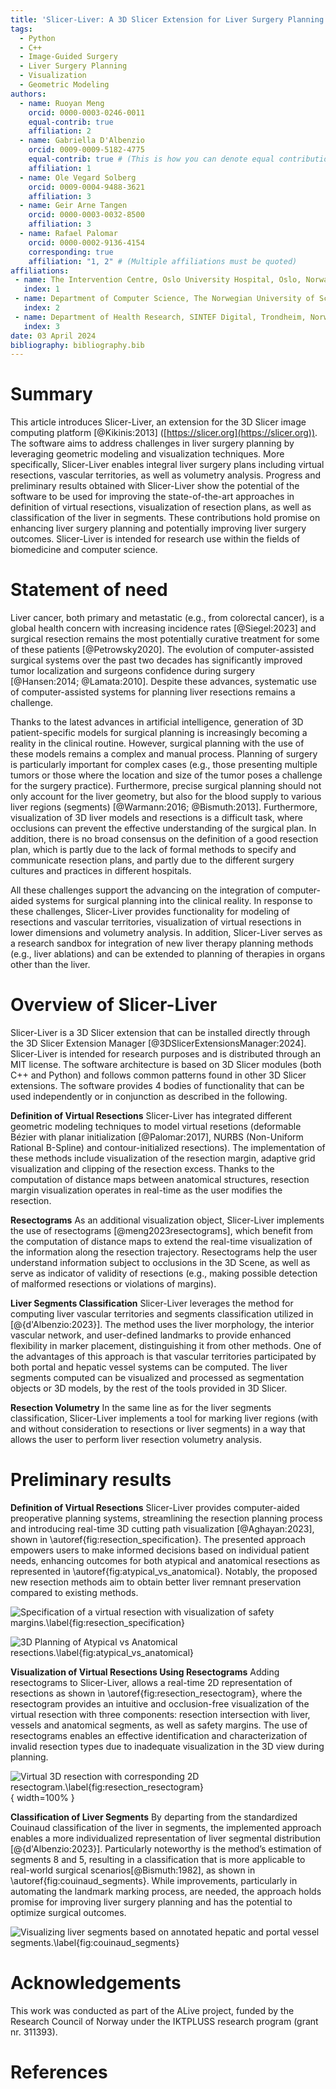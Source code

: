 ```yaml
---
title: 'Slicer-Liver: A 3D Slicer Extension for Liver Surgery Planning'
tags:
  - Python
  - C++
  - Image-Guided Surgery
  - Liver Surgery Planning
  - Visualization
  - Geometric Modeling
authors:
  - name: Ruoyan Meng
    orcid: 0000-0003-0246-0011
    equal-contrib: true
    affiliation: 2
  - name: Gabriella D'Albenzio
    orcid: 0009-0009-5182-4775
    equal-contrib: true # (This is how you can denote equal contributions between multiple authors)
    affiliation: 1
  - name: Ole Vegard Solberg
    orcid: 0009-0004-9488-3621
    affiliation: 3
  - name: Geir Arne Tangen
    orcid: 0000-0003-0032-8500
    affiliation: 3
  - name: Rafael Palomar
    orcid: 0000-0002-9136-4154
    corresponding: true
    affiliation: "1, 2" # (Multiple affiliations must be quoted)
affiliations:
 - name: The Intervention Centre, Oslo University Hospital, Oslo, Norway
   index: 1
 - name: Department of Computer Science, The Norwegian University of Science and Technology, Gjøvik, Norway.
   index: 2
 - name: Department of Health Research, SINTEF Digital, Trondheim, Norway 
   index: 3
date: 03 April 2024
bibliography: bibliography.bib
---
```


# Summary

This article introduces Slicer-Liver, an extension for the 3D Slicer image computing platform [@Kikinis:2013] ([https://slicer.org](https://slicer.org)). The software aims to address challenges in liver surgery planning by leveraging geometric modeling and visualization techniques. More specifically, Slicer-Liver enables integral liver surgery plans including virtual resections, vascular territories, as well as volumetry analysis. Progress and preliminary results obtained with Slicer-Liver show the potential of the software to be used for improving the state-of-the-art approaches in definition of virtual resections, visualization of resection plans, as well as classification of the liver in segments. These contributions hold promise on enhancing liver surgery planning and potentially improving liver surgery outcomes. Slicer-Liver is intended for research use within the fields of biomedicine and computer science.

# Statement of need

Liver cancer, both primary and metastatic (e.g., from colorectal cancer), is a global health concern with increasing incidence rates [@Siegel:2023] and surgical resection remains the most potentially curative treatment for some of these patients [@Petrowsky2020]. The evolution of computer-assisted surgical systems over the past two decades has significantly improved tumor localization and surgeons confidence during surgery [@Hansen:2014; @Lamata:2010]. Despite these advances, systematic use of computer-assisted systems for planning liver resections remains a challenge.

Thanks to the latest advances in artificial intelligence, generation of 3D patient-specific models for surgical planning is increasingly becoming a reality in the clinical routine. However, surgical planning with the use of these models remains a complex and  manual process. Planning of surgery is particularly important for complex cases (e.g., those presenting multiple tumors or those where the location and size of the tumor poses a challenge for the surgery practice). Furthermore, precise surgical planning should not only account for the liver geometry, but also for the blood supply to various liver regions (segments) [@Warmann:2016; @Bismuth:2013]. Furthermore, visualization of 3D liver models and resections is a difficult task, where occlusions can prevent the effective understanding of the surgical plan. In addition, there is no broad consensus on the definition of a good resection plan, which is partly due to the lack of formal methods to specify and communicate resection plans, and partly due to the different surgery cultures and practices in different hospitals.

All these challenges support the advancing on the integration of computer-aided systems for surgical planning into the clinical reality. In response to these challenges, Slicer-Liver provides functionality for modeling of resections and vascular territories, visualization of virtual resections in lower dimensions and volumetry analysis. In addition, Slicer-Liver serves as a research sandbox for integration of new liver therapy planning methods (e.g., liver ablations) and can be extended to planning of therapies in organs other than the liver.

# Overview of Slicer-Liver

Slicer-Liver is a 3D Slicer extension that can be installed directly through the 3D Slicer Extension Manager [@3DSlicerExtensionsManager:2024]. Slicer-Liver is intended for research purposes and is distributed through an MIT license. The software architecture is based on 3D Slicer modules (both C++ and Python) and follows common patterns found in other 3D Slicer extensions. The software provides 4 bodies of functionality that can be used independently or in conjunction as described in the following. 

**Definition of Virtual Resections**
Slicer-Liver has integrated different geometric modeling techniques to model virtual resetions (deformable Bézier with planar initialization [@Palomar:2017], NURBS (Non-Uniform Rational B-Spline) and contour-initialized resections). The implementation of these methods include visualization of the resection margin, adaptive grid visualization and clipping of the resection excess. Thanks to the computation of distance maps between anatomical structures, resection margin visualization operates in real-time as the user modifies the resection.

**Resectograms**
As an additional visualization object, Slicer-Liver implements the use of resectograms [@meng2023resectograms], which benefit from the computation of distance maps to extend the real-time visualization of the information along the resection trajectory. Resectograms help the user understand information subject to occlusions in the 3D Scene, as well as serve as indicator of validity of resections (e.g., making possible detection of malformed resections or violations of margins).

**Liver Segments Classification**
Slicer-Liver leverages the method for computing liver vascular territories and segments classification utilized in [@{d'Albenzio:2023}]. The method uses the liver morphology, the interior vascular network, and user-defined landmarks to provide enhanced flexibility in marker placement, distinguishing it from other methods. One of the advantages of this approach is that vascular territories participated by both portal and hepatic vessel systems can be computed. The liver segments computed can be visualized and processed as segmentation objects or 3D models, by the rest of the tools provided in 3D Slicer.

**Resection Volumetry**
In the same line as for the liver segments classification, Slicer-Liver implements a tool for marking liver regions (with and without consideration to resections or liver segments) in a way that allows the user to perform liver resection volumetry analysis.

# Preliminary results

**Definition of Virtual Resections**
Slicer-Liver provides computer-aided preoperative planning systems, streamlining the resection planning process and introducing real-time 3D cutting path visualization [@Aghayan:2023], shown in \autoref{fig:resection_specification}. The presented approach empowers users to make informed decisions based on individual patient needs, enhancing outcomes for both atypical and anatomical resections as represented in \autoref{fig:atypical_vs_anatomical}. Notably, the proposed new resection methods aim to obtain better liver remnant preservation compared to existing methods.

![Specification of a virtual resection with visualization of safety margins.\label{fig:resection_specification}](Figures/resection_specification.png)

![3D Planning of Atypical vs Anatomical resections.\label{fig:atypical_vs_anatomical}](Figures/atypical_vs_anatomical_resection.svg)

**Visualization of Virtual Resections Using Resectograms**
Adding resectograms to Slicer-Liver, allows a real-time 2D representation of resections as shown in \autoref{fig:resection_resectogram}, where the resectogram provides an intuitive and occlusion-free visualization of the virtual resection with three components: resection intersection with liver, vessels and anatomical segments, as well as safety margins. The use of resectograms enables an effective identification and characterization of invalid resection types due to inadequate visualization in the 3D view during planning. 

![Virtual 3D resection with corresponding 2D resectogram.\label{fig:resection_resectogram}](Figures/resectograms_overview.svg){ width=100% }

**Classification of Liver Segments**
By departing from the standardized Couinaud classification of the liver in segments, the implemented approach enables a more individualized representation of liver segmental distribution [@{d'Albenzio:2023}]. Particularly noteworthy is the method’s estimation of segments 8 and 5, resulting in a classification that is more applicable to real-world surgical scenarios[@Bismuth:1982], as shown in \autoref{fig:couinaud_segments}.  While improvements, particularly in automating the landmark marking process, are needed, the approach holds promise for improving liver surgery planning and has the potential to optimize surgical outcomes.

![Visualizing liver segments based on annotated hepatic and portal vessel segments.\label{fig:couinaud_segments}](Figures/couinaud_segments.svg)

# Acknowledgements
This work was conducted as part of the ALive project, funded by the Research Council of Norway under the IKTPLUSS research program (grant nr. 311393).

# References
